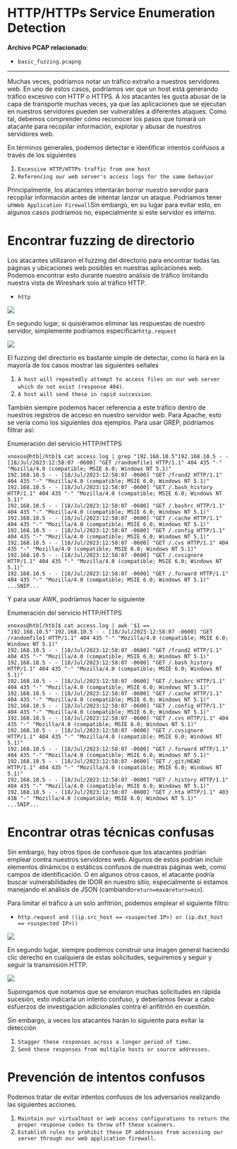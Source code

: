 # HTTP/HTTPs Service Enumeration Detection

**Archivo PCAP relacionado**:

- `basic_fuzzing.pcapng`

---

Muchas veces, podríamos notar un tráfico extraño a nuestros servidores web. En uno de estos casos, podríamos ver que un host está generando tráfico excesivo con HTTP o HTTPS. A los atacantes les gusta abusar de la capa de transporte muchas veces, ya que las aplicaciones que se ejecutan en nuestros servidores pueden ser vulnerables a diferentes ataques. Como tal, debemos comprender cómo reconocer los pasos que tomará un atacante para recopilar información, explotar y abusar de nuestros servidores web.

En términos generales, podemos detectar e identificar intentos confusos a través de los siguientes

1. `Excessive HTTP/HTTPs traffic from one host`
2. `Referencing our web server's access logs for the same behavior`

Principalmente, los atacantes intentarán borrar nuestro servidor para recopilar información antes de intentar lanzar un ataque. Podríamos tener un`Web Application Firewall`Sin embargo, en su lugar para evitar esto, en algunos casos podríamos no, especialmente si este servidor es interno.

# **Encontrar fuzzing de directorio**

Los atacantes utilizaron el fuzzing del directorio para encontrar todas las páginas y ubicaciones web posibles en nuestras aplicaciones web. Podemos encontrar esto durante nuestro análisis de tráfico limitando nuestra vista de Wireshark solo al tráfico HTTP.

- `http`

![](https://academy.hackthebox.com/storage/modules/229/2-HTTP-Enum.png)

En segundo lugar, si quisiéramos eliminar las respuestas de nuestro servidor, simplemente podríamos especificar`http.request`

![](https://academy.hackthebox.com/storage/modules/229/3-HTTP-Enum.png)

El fuzzing del directorio es bastante simple de detectar, como lo hará en la mayoría de los casos mostrar las siguientes señales

1. `A host will repeatedly attempt to access files on our web server which do not exist (response 404)`.
2. `A host will send these in rapid succession`.

También siempre podemos hacer referencia a este tráfico dentro de nuestros registros de acceso en nuestro servidor web. Para Apache, esto se vería como los siguientes dos ejemplos. Para usar GREP, podríamos filtrar así:

Enumeración del servicio HTTP/HTTPS

```
xnoxos@htb[/htb]$ cat access.log | grep "192.168.10.5"192.168.10.5 - - [18/Jul/2023:12:58:07 -0600] "GET /randomfile1 HTTP/1.1" 404 435 "-" "Mozilla/4.0 (compatible; MSIE 6.0; Windows NT 5.1)"
192.168.10.5 - - [18/Jul/2023:12:58:07 -0600] "GET /frand2 HTTP/1.1" 404 435 "-" "Mozilla/4.0 (compatible; MSIE 6.0; Windows NT 5.1)"
192.168.10.5 - - [18/Jul/2023:12:58:07 -0600] "GET /.bash_history HTTP/1.1" 404 435 "-" "Mozilla/4.0 (compatible; MSIE 6.0; Windows NT 5.1)"
192.168.10.5 - - [18/Jul/2023:12:58:07 -0600] "GET /.bashrc HTTP/1.1" 404 435 "-" "Mozilla/4.0 (compatible; MSIE 6.0; Windows NT 5.1)"
192.168.10.5 - - [18/Jul/2023:12:58:07 -0600] "GET /.cache HTTP/1.1" 404 435 "-" "Mozilla/4.0 (compatible; MSIE 6.0; Windows NT 5.1)"
192.168.10.5 - - [18/Jul/2023:12:58:07 -0600] "GET /.config HTTP/1.1" 404 435 "-" "Mozilla/4.0 (compatible; MSIE 6.0; Windows NT 5.1)"
192.168.10.5 - - [18/Jul/2023:12:58:07 -0600] "GET /.cvs HTTP/1.1" 404 435 "-" "Mozilla/4.0 (compatible; MSIE 6.0; Windows NT 5.1)"
192.168.10.5 - - [18/Jul/2023:12:58:07 -0600] "GET /.cvsignore HTTP/1.1" 404 435 "-" "Mozilla/4.0 (compatible; MSIE 6.0; Windows NT 5.1)"
192.168.10.5 - - [18/Jul/2023:12:58:07 -0600] "GET /.forward HTTP/1.1" 404 435 "-" "Mozilla/4.0 (compatible; MSIE 6.0; Windows NT 5.1)"
...SNIP...

```

Y para usar AWK, podríamos hacer lo siguiente

Enumeración del servicio HTTP/HTTPS

```
xnoxos@htb[/htb]$ cat access.log | awk '$1 == "192.168.10.5"'192.168.10.5 - - [18/Jul/2023:12:58:07 -0600] "GET /randomfile1 HTTP/1.1" 404 435 "-" "Mozilla/4.0 (compatible; MSIE 6.0; Windows NT 5.1)"
192.168.10.5 - - [18/Jul/2023:12:58:07 -0600] "GET /frand2 HTTP/1.1" 404 435 "-" "Mozilla/4.0 (compatible; MSIE 6.0; Windows NT 5.1)"
192.168.10.5 - - [18/Jul/2023:12:58:07 -0600] "GET /.bash_history HTTP/1.1" 404 435 "-" "Mozilla/4.0 (compatible; MSIE 6.0; Windows NT 5.1)"
192.168.10.5 - - [18/Jul/2023:12:58:07 -0600] "GET /.bashrc HTTP/1.1" 404 435 "-" "Mozilla/4.0 (compatible; MSIE 6.0; Windows NT 5.1)"
192.168.10.5 - - [18/Jul/2023:12:58:07 -0600] "GET /.cache HTTP/1.1" 404 435 "-" "Mozilla/4.0 (compatible; MSIE 6.0; Windows NT 5.1)"
192.168.10.5 - - [18/Jul/2023:12:58:07 -0600] "GET /.config HTTP/1.1" 404 435 "-" "Mozilla/4.0 (compatible; MSIE 6.0; Windows NT 5.1)"
192.168.10.5 - - [18/Jul/2023:12:58:07 -0600] "GET /.cvs HTTP/1.1" 404 435 "-" "Mozilla/4.0 (compatible; MSIE 6.0; Windows NT 5.1)"
192.168.10.5 - - [18/Jul/2023:12:58:07 -0600] "GET /.cvsignore HTTP/1.1" 404 435 "-" "Mozilla/4.0 (compatible; MSIE 6.0; Windows NT 5.1)"
192.168.10.5 - - [18/Jul/2023:12:58:07 -0600] "GET /.forward HTTP/1.1" 404 435 "-" "Mozilla/4.0 (compatible; MSIE 6.0; Windows NT 5.1)"
192.168.10.5 - - [18/Jul/2023:12:58:07 -0600] "GET /.git/HEAD HTTP/1.1" 404 435 "-" "Mozilla/4.0 (compatible; MSIE 6.0; Windows NT 5.1)"
192.168.10.5 - - [18/Jul/2023:12:58:07 -0600] "GET /.history HTTP/1.1" 404 435 "-" "Mozilla/4.0 (compatible; MSIE 6.0; Windows NT 5.1)"
192.168.10.5 - - [18/Jul/2023:12:58:07 -0600] "GET /.hta HTTP/1.1" 403 438 "-" "Mozilla/4.0 (compatible; MSIE 6.0; Windows NT 5.1)"
...SNIP...

```

# **Encontrar otras técnicas confusas**

Sin embargo, hay otros tipos de confusos que los atacantes podrían emplear contra nuestros servidores web. Algunos de estos podrían incluir elementos dinámicos o estáticos confusos de nuestras páginas web, como campos de identificación. O en algunos otros casos, el atacante podría buscar vulnerabilidades de IDOR en nuestro sitio, especialmente si estamos manejando el análisis de JSON (cambiando`return=max`a`return=min`).

Para limitar el tráfico a un solo anfitrión, podemos emplear el siguiente filtro:

- `http.request and ((ip.src_host == <suspected IP>) or (ip.dst_host == <suspected IP>))`

![](https://academy.hackthebox.com/storage/modules/229/4-HTTP-Enum.png)

En segundo lugar, siempre podemos construir una imagen general haciendo clic derecho en cualquiera de estas solicitudes, seguiremos y seguir y seguir la transmisión HTTP.

![](https://academy.hackthebox.com/storage/modules/229/4a-HTTP-Enum.png)

Supongamos que notamos que se enviaron muchas solicitudes en rápida sucesión, esto indicaría un intento confuso, y deberíamos llevar a cabo esfuerzos de investigación adicionales contra el anfitrión en cuestión.

Sin embargo, a veces los atacantes harán lo siguiente para evitar la detección

1. `Stagger these responses across a longer period of time.`
2. `Send these responses from multiple hosts or source addresses.`

# **Prevención de intentos confusos**

Podemos tratar de evitar intentos confusos de los adversarios realizando las siguientes acciones.

1. `Maintain our virtualhost or web access configurations to return the proper response codes to throw off these scanners.`
2. `Establish rules to prohibit these IP addresses from accessing our server through our web application firewall.`